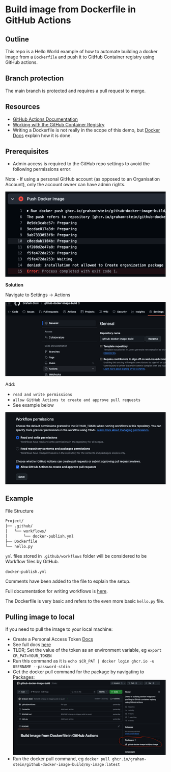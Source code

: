 # Build image from Dockerfile in GitHub Actions

## Outline

This repo is a Hello World example of how to automate building a docker image from a `Dockerfile` and push it to GitHub Container registry using GitHub actions.

## Branch protection

The main branch is protected and requires a pull request to merge.

## Resources

* [GitHub Actions Documentation](https://docs.github.com/en/actions)
* [Working with the GitHub Container Registry ](https://docs.github.com/en/packages/working-with-a-github-packages-registry/working-with-the-container-registry)
* Writing a Dockerfile is not really in the scope of this demo, but [Docker Docs](https://docs.docker.com/get-started/docker-concepts/building-images/writing-a-dockerfile/) explain how it is done.

## Prerequisites

* Admin access is required to the GitHub repo settings to avoid the following permissions error:

Note - If using a personal GitHub account (as opposed to an Organisation Account), only the account owner can have admin rights.

![](/readme_assets/permissions_related_error.png)

**Solution**
    
Navigate to Settings -> Actions

![](/readme_assets/settings_actions.png)

Add:
  *  `read and write permissions`
  * `allow GitHub Actions to create and approve pull requests`
  * See example below

![](/readme_assets/workflow_permissions.png)

## Example

File Structure

```
Project/
├── .github/
│   └── workflows/
│       └── docker-publish.yml
├── Dockerfile
└── hello.py

```

`yml` files stored in `.github/workflows` folder will be considered to be Workflow files by GitHub.

`docker-publish.yml`

Comments have been added to the file to explain the setup.

Full documentation for writing workflows is [here](https://docs.github.com/en/actions/writing-workflows/quickstart).

The Dockerfile is very basic and refers to the even more basic `hello.py` file.

## Pulling image to local

If you need to pull the image to your local machine:

* Create a Personal Access Token [Docs](https://docs.github.com/en/authentication/keeping-your-account-and-data-secure/managing-your-personal-access-tokens#creating-a-personal-access-token-classic)
* See full docs [here](https://docs.github.com/en/packages/working-with-a-github-packages-registry/working-with-the-container-registry#authenticating-with-a-personal-access-token-classic)
* TLDR; Set the value of the token as an environment variable, eg `export CR_PAT=YOUR_TOKEN`
* Run this command as it is `echo $CR_PAT | docker login ghcr.io -u USERNAME --password-stdin`
* Get the docker pull command for the package by navigating to Packages:
![](/readme_assets/package.png)
* Run the docker pull command, eg `docker pull ghcr.io/graham-stein/github-docker-image-build/my-image:latest`
